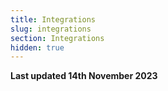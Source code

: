 ```yaml
---
title: Integrations
slug: integrations
section: Integrations
hidden: true
---
```


**Last updated 14th November 2023**

